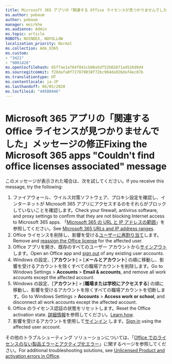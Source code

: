 ```yaml
---
title: Microsoft 365 アプリの「関連する Office ライセンスが見つかりませんでした」メッセージの修正
ms.author: pebaum
author: pebaum
manager: mnirkhe
ms.audience: Admin
ms.topic: article
ROBOTS: NOINDEX, NOFOLLOW
localization_priority: Normal
ms.collection: Adm_O365
ms.custom:
- "3421"
- "9001426"
ms.openlocfilehash: 65ffae1a784f841cb08a5df52b02671a4526d9d4
ms.sourcegitcommit: f28dafa0f727870038f72bc904da926daf4ec07b
ms.translationtype: HT
ms.contentlocale: ja-JP
ms.lasthandoff: 06/05/2020
ms.locfileid: "44580446"
---
```

# <a name="fixing-the-microsoft-365-apps-couldnt-find-office-licenses-associated-message"></a><span data-ttu-id="94e29-102">Microsoft 365 アプリの「関連する Office ライセンスが見つかりませんでした」メッセージの修正</span><span class="sxs-lookup"><span data-stu-id="94e29-102">Fixing the Microsoft 365 apps "Couldn't find office licenses associated" message</span></span>

<span data-ttu-id="94e29-103">このメッセージが表示された場合は、次を試してください。</span><span class="sxs-lookup"><span data-stu-id="94e29-103">If you receive this message, try the following:</span></span>

1. <span data-ttu-id="94e29-104">ファイアウォール、ウイルス対策ソフトウェア、プロキシ設定を確認し、インターネットが Microsoft 365 アプリにアクセスするのをそれらがブロックしていないことを確認します。</span><span class="sxs-lookup"><span data-stu-id="94e29-104">Check your firewall, antivirus software, and proxy settings to confirm that they are not blocking Internet access to Microsoft 365 apps.</span></span> <span data-ttu-id="94e29-105">「[Microsoft 365 の URL と IP アドレスの範囲](https://docs.microsoft.com/office365/enterprise/urls-and-ip-address-ranges)」を参照してください。</span><span class="sxs-lookup"><span data-stu-id="94e29-105">See [Microsoft 365 URLs and IP address ranges](https://docs.microsoft.com/office365/enterprise/urls-and-ip-address-ranges).</span></span>
2. <span data-ttu-id="94e29-106">Office ライセンスを削除し、影響を受ける[ユーザーに再割り当て](https://docs.microsoft.com/microsoft-365/admin/manage/assign-licenses-to-users)します。</span><span class="sxs-lookup"><span data-stu-id="94e29-106">Remove and [reassign the Office license](https://docs.microsoft.com/microsoft-365/admin/manage/assign-licenses-to-users) for the affected user.</span></span> 
3. <span data-ttu-id="94e29-107">Office アプリを開き、既存のすべてのユーザー アカウントから[サインアウト](https://support.office.com/article/5a20dc11-47e9-4b6f-945d-478cb6d92071)します。</span><span class="sxs-lookup"><span data-stu-id="94e29-107">Open an Office app and [sign out](https://support.office.com/article/5a20dc11-47e9-4b6f-945d-478cb6d92071) of any existing user accounts.</span></span>
4. <span data-ttu-id="94e29-108">Windows の設定、[**アカウント**] > [**メールとアカウント**] の順に移動し、影響を受けるアカウントを除くすべての職場アカウントを削除します。</span><span class="sxs-lookup"><span data-stu-id="94e29-108">Go to Windows Settings > **Accounts** > **Email & accounts**, and remove all work accounts except the affected account.</span></span>
5. <span data-ttu-id="94e29-109">Windows の設定、[**アカウント**] > [**職場または学校にアクセスする**] の順に移動し、影響を受けるアカウントを除くすべての職場アカウントを切断します。</span><span class="sxs-lookup"><span data-stu-id="94e29-109">Go to Windows Settings > **Accounts** > **Access work or school**, and disconnect all work accounts except the affected account.</span></span>
6. <span data-ttu-id="94e29-110">Office のライセンス認証の状態をリセットします。</span><span class="sxs-lookup"><span data-stu-id="94e29-110">Reset the Office activation state.</span></span> <span data-ttu-id="94e29-111">[詳細情報](https://docs.microsoft.com/office365/troubleshoot/activation/reset-office-365-proplus-activation-state)を参照してください。</span><span class="sxs-lookup"><span data-stu-id="94e29-111">[Learn how](https://docs.microsoft.com/office365/troubleshoot/activation/reset-office-365-proplus-activation-state).</span></span>
7. <span data-ttu-id="94e29-112">影響を受けるアカウントを使用して[サインイン](https://support.office.com/article/628ea040-f265-49de-b986-be09c3ebf8a9) します。</span><span class="sxs-lookup"><span data-stu-id="94e29-112">[Sign in](https://support.office.com/article/628ea040-f265-49de-b986-be09c3ebf8a9) using the affected user account.</span></span>

<span data-ttu-id="94e29-113">その他のトラブルシューティング ソリューションについては、「[Office でのライセンスのない製品エラーとアクティブ化エラー](https://support.office.com/Article/0d23d3c0-c19c-4b2f-9845-5344fedc4380)」に関するページを参照してください。</span><span class="sxs-lookup"><span data-stu-id="94e29-113">For additional troubleshooting solutions, see [Unlicensed Product and activation errors in Office](https://support.office.com/Article/0d23d3c0-c19c-4b2f-9845-5344fedc4380).</span></span>